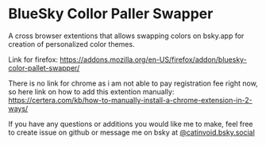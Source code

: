 # BlueSky Collor Paller Swapper

A cross browser extentions that allows swapping colors on bsky.app for creation of personalized color themes.

Link for firefox: https://addons.mozilla.org/en-US/firefox/addon/bluesky-color-pallet-swapper/

There is no link for chrome as i am not able to pay registration fee right now, so here link on how to add this extention manually: https://certera.com/kb/how-to-manually-install-a-chrome-extension-in-2-ways/

If you have any questions or additions you would like me to make, feel free to create issue on github or message me on bsky at [@catinvoid.bsky.social](https://bsky.app/profile/catinvoid.bsky.social)
